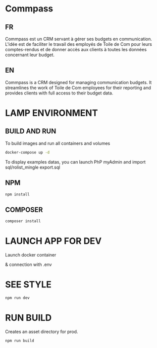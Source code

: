 # Commpass

## FR
Commpass est un CRM servant à gérer ses budgets en communication. L'idée est de faciliter le travail des employés de Toile de Com pour leurs comptes-rendus et de donner accès aux clients à toutes les données concernant leur budget.

## EN
Commpass is a CRM designed for managing communication budgets. It streamlines the work of Toile de Com employees for their reporting and provides clients with full access to their budget data.

# LAMP ENVIRONMENT

## BUILD AND RUN

To build images and run all containers and volumes

```sh
docker-compose up -d
```

To display examples datas, you can launch PhP myAdmin and import sql/rolist_mingle export.sql

## NPM

```sh
npm install
```

## COMPOSER

```sh
composer install
```

# LAUNCH APP FOR DEV

Launch docker container 

& connection with .env 

# SEE STYLE

 ```sh
npm run dev
```

# RUN BUILD
Creates an asset directory for prod.

 ```sh
npm run build
```